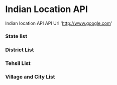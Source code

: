# Indian Location API
Indian location API
API Url 'http://www.google.com'
### State list
###  District List
###  Tehsil List
###  Village and City List

